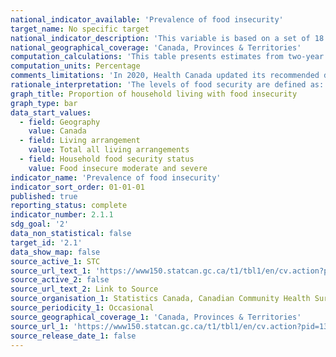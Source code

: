 ```yaml
---
national_indicator_available: 'Prevalence of food insecurity'
target_name: No specific target
national_indicator_description: 'This variable is based on a set of 18 questions and indicates whether households both with and without children were able to afford the food they needed in the previous 12 months.'
national_geographical_coverage: 'Canada, Provinces & Territories'
computation_calculations: 'This table presents estimates from two-year combined data. These estimates are less current than annual estimates, but have higher precision given the larger sample (less variability).'
computation_units: Percentage
comments_limitations: 'In 2020, Health Canada updated its recommended derivation of food insecurity measures to include the level "marginal food insecurity". Historically, this category was considered part of the population defined as "food secure". Users wishing to compare estimates from this table to earlier cycles of the survey that do not include "marginal food insecurity" should add the totals of the categories "marginally insecure" and "food secure" from this table to compare to the "food secure" category of the earlier table. For international comparability, food insecurity is typically considered to be the combination of "moderate" and "severe" insecurity.'
rationale_interpretation: 'The levels of food security are defined as: 1- Food secure: No indication of difficulty with income-related food access; 2- Marginally food insecure: Exactly one indication of difficulty with income-related food access; 3- Moderately food insecure: Indication of compromise in quality and/or quantity of food consumed; 4- Severely food insecure: Indication of reduced food intake and disrupted eating patterns.'
graph_title: Proportion of household living with food insecurity
graph_type: bar
data_start_values:
  - field: Geography
    value: Canada
  - field: Living arrangement
    value: Total all living arrangements
  - field: Household food security status
    value: Food insecure moderate and severe
indicator_name: 'Prevalence of food insecurity'
indicator_sort_order: 01-01-01
published: true
reporting_status: complete
indicator_number: 2.1.1
sdg_goal: '2'
data_non_statistical: false
target_id: '2.1'
data_show_map: false
source_active_1: STC
source_url_text_1: 'https://www150.statcan.gc.ca/t1/tbl1/en/cv.action?pid=1310038501'
source_active_2: false
source_url_text_2: Link to Source
source_organisation_1: Statistics Canada, Canadian Community Health Survey
source_periodicity_1: Occasional
source_geographical_coverage_1: 'Canada, Provinces & Territories'
source_url_1: 'https://www150.statcan.gc.ca/t1/tbl1/en/cv.action?pid=1310038501'
source_release_date_1: false
---
```

